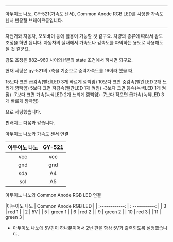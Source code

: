 
 
**********************************************************************************
아두이노 나노, GY-521(가속도 센서), Common Anode RGB LED를 사용한 가속도 센서 반응형 브레이크등입니다. 
**********************************************************************************

자전거와 자동차, 오토바이 등에 활용이 가능할 것 같구요. 차량의 종류에 따라서 감도 조정을 하면 됩니다. 자동차의 실내에서 가속도나 감속도를 파악하는 용도로 사용해도 될 것 같군요. 

감도 조정은 882~960 사이의 if문의 state 조건에서 하시면 되구요. 

현재 세팅은 gy-521의 x축을 기준으로 중력가속도를 16이라 했을 때, 

15보다 크면 급감속(빨간LED 3개 빠르게 깜빡임)
10보다 크면 중감속(빨간LED 2개 느리게 깜빡임)
5보다 크면 저감속(빨간LED 1개 켜짐)
-3보다 크면 등속(녹색LED 1개 켜짐)
-7보다 크면 가속(녹색LED 2개 느리게 깜빡임)
-7보다 작으면 급가속(녹색LED 3개 빠르게 깜빡임)

으로 세팅했습니다. 



핀배치는 다움과 같습니다. 

아두이노 나노와 가속도 센서 연결
   
| 아두이노 나노  | GY-521 |
| :------------: | :-----------: |
| vcc           |   vcc       |
| gnd           |   gnd       |
| sda           |   A4        |
| scl           |   A5        |
 
   
 
 아두이노 나노와 Common Anode RGB LED 연결
   
|아두이노 나노  |   Common Anode RGB LED  |
| :------------: | : -----------: |
| 3             |    red 1     | 
| 2             |    5V     | 
| 5             |    green 1     | 
| 6             |    red 2     | 
| 9             |    green 2      | 
| 10            |    red 3     | 
| 11            |    green 3     | 

   
 
 * 아두이노 나노에 5V핀이 하나뿐이어서 2번 핀을 항상 5V가 출력되도록 설정했습니다. 
